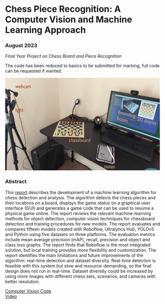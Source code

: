 # Chess Piece Recognition: A Computer Vision and Machine Learning Approach
### August 2023

_*Final Year Project on Chess Board and Piece Recognition*_

The code has been reduced to basics to be submitted for marking, full code can be requested if wanted.

<img src = "./projectSetup.png" height = 300>

### Abstract 
This [report](./PROJ324_RIJ.pdf) describes the development of a machine learning algorithm for chess detection and analysis. The algorithm detects the chess pieces and their locations on a board, displays the game status on a graphical user interface (GUI) and generates a game code that can be used to resume a physical game online. The report reviews the relevant machine-learning methods for object detection, computer vision techniques for chessboard detection and training procedures for new models. The report evaluates and compares fifteen models created with Roboflow, Ultralytics Hub, YOLOv5 and Python using five datasets on three platforms. The evaluation metrics include mean average precision (mAP), recall, precision and object and class loss graphs. The report finds that Roboflow is the most integrated solution, but local training provides more flexibility and customization. The report identifies the main limitations and future improvements of the algorithm: real-time detection and dataset diversity. Real-time detection is feasible with this system but slow and resource-demanding, so the final design does not run in real-time. Dataset diversity could be increased by using more images with different chess sets, scenarios, and cameras with better resolution.


[Computer Vision Code](./Code/src/chess/autoChessboardDetect.py)<br>
[Video](https://youtu.be/hQ-6yhSKq2o)<br>
